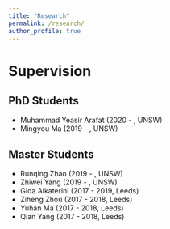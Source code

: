 ```yaml
---
title: "Research"
permalink: /research/
author_profile: true
---
```


Supervision
==========
## PhD Students
* Muhammad Yeasir Arafat (2020 - , UNSW)  
* Mingyou Ma (2019 - , UNSW)

## Master Students
* Runqing Zhao (2019 - , UNSW)
* Zhiwei Yang (2019 - , UNSW)
* Gida Aikaterini (2017 - 2019, Leeds)
* Ziheng Zhou (2017 - 2018, Leeds)
* Yuhan Ma (2017 - 2018, Leeds)
* Qian Yang (2017 - 2018, Leeds)


